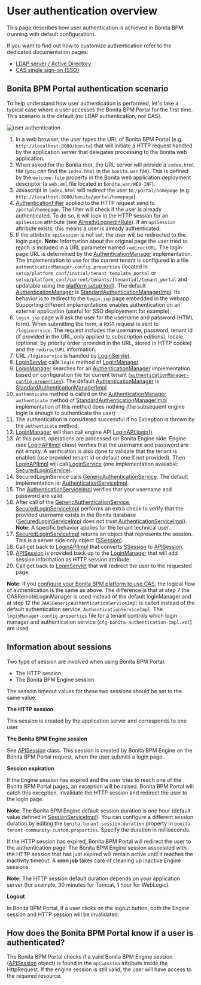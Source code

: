 # User authentication overview

This page describes how user authentication is achieved in Bonita BPM (running with default configuration). 

If you want to find out how to customize authentication refer to the dedicated documentation pages:

* [LDAP server / Active Directory](active-directory-or-ldap-authentication.md)
* [CAS single sign-on (SSO)](single-sign-on-with-cas.md)

## Bonita BPM Portal authentication scenario

To help understand how user authentication is performed, let's take a typical case where a user accesses the Bonita BPM Portal for the first time. This scenario is the default (no LDAP authentication, nor CAS).

![user authentication](images/images-6_0/user_auth_schema_70.png)

1. In a web browser, the user types the URL of Bonita BPM Portal
(e.g. `http://localhost:8080/bonita`) that will initiate a
HTTP request handled by the application server that delegates
processing to the Bonita web application.
2. When asked for the Bonita root, the URL server will 
provide a `index.html` file (you can find the `index.html`
in the `bonita.war` file). This is defined by the `welcome-file`
property in the Bonita web application deployment descriptor (a `web.xml`
file located in `bonita.war/WEB-INF`).
3. Javascript in `index.html` will redirect the user to `/portal/homepage`
(e.g. `http://localhost:8080/bonita/portal/homepage`).
4. [AuthenticationFilter](https://github.com/bonitasoft/bonita-web/blob/${varVersion}.0/server/src/main/java/org/bonitasoft/console/common/server/login/filter/AuthenticationFilter.java)
applied to the HTTP request send to `/portal/homepage`.
The filter will check if the user is already authenticated. To do so, it will look in the HTTP session for an `apiSession` attribute (see [AlreadyLoggedInRule](https://github.com/bonitasoft/bonita-web/blob/${varVersion}.0/server/src/main/java/org/bonitasoft/console/common/server/login/filter/AlreadyLoggedInRule.java)).
If an `apiSession` attribute exists, this means a user is already authenticated.
5. If the attribute `apiSession` is not set, the user will be redirected to the login page. 
**Note:** Information about the original page the user tried to reach is included in a URL parameter named `redirectURL`.
The login page URL is determined by the [AuthenticationManager](https://github.com/bonitasoft/bonita-web/blob/${varVersion}.0/common/src/main/java/org/bonitasoft/console/common/server/auth/AuthenticationManager.java)
implementation. The implementation to use for the current tenant is configured in a file `authenticationManager-config.properties`
(located in `setup/platform_conf/initial/tenant_template_portal` or `setup/platform_conf/current/tenants/[tenantid]/tenant_portal` and updatable using the [platform setup tool](BonitaBPM_platform_setup.md)).
The default [AuthenticationManager](https://github.com/bonitasoft/bonita-web/blob/${varVersion}.0/common/src/main/java/org/bonitasoft/console/common/server/auth/AuthenticationManager.java)
is [StandardAuthenticationManagerImpl](https://github.com/bonitasoft/bonita-web/blob/${varVersion}.0/server/src/main/java/org/bonitasoft/console/common/server/auth/impl/standard/StandardAuthenticationManagerImpl.java).
Its behavior is to redirect to the `login.jsp` page embedded in the webapp.
Supporting different implementations enables authentication on an external application (useful for SSO deployement for example).
6. `login.jsp` page will ask the user for the username
and password (HTML form). When submitting the form, a `POST`
request is sent to `/loginservice`. The request includes the
username, password, tenant id (if provided in the URL, only applied to
subscription editions), locale (optional, by priority order: provided
in the URL, stored in HTTP cookie) and the `redirectURL`
information.
7. URL `/loginservice` is handled by [LoginServlet](https://github.com/bonitasoft/bonita-web/blob/${varVersion}.0/server/src/main/java/org/bonitasoft/console/common/server/login/servlet/LoginServlet.java).
8. [LoginServlet](https://github.com/bonitasoft/bonita-web/blob/${varVersion}.0/server/src/main/java/org/bonitasoft/console/common/server/login/servlet/LoginServlet.java)
calls `login` method of [LoginManager](https://github.com/bonitasoft/bonita-web/blob/${varVersion}.0/server/src/main/java/org/bonitasoft/console/common/server/login/LoginManager.java)
9. [LoginManager](https://github.com/bonitasoft/bonita-web/blob/${varVersion}.0/common/src/main/java/org/bonitasoft/console/common/server/login/LoginManager.java)
searches for an [AuthenticationManager](https://github.com/bonitasoft/bonita-web/blob/${varVersion}.0/common/src/main/java/org/bonitasoft/console/common/server/auth/AuthenticationManager.java)
implementation based on configuration file for current tenant ([`authenticationManager-config.properties`](BonitaBPM_platform_setup.md)). The default [AuthenticationManager](https://github.com/bonitasoft/bonita-web/blob/${varVersion}.0/common/src/main/java/org/bonitasoft/console/common/server/auth/AuthenticationManager.java)
is [StandardAuthenticationManagerImpl](https://github.com/bonitasoft/bonita-web/blob/${varVersion}.0/server/src/main/java/org/bonitasoft/console/common/server/auth/impl/standard/StandardAuthenticationManagerImpl.java).
10. `authenticate` method is called on the [AuthenticationManager](https://github.com/bonitasoft/bonita-web/blob/${varVersion}.0/common/src/main/java/org/bonitasoft/console/common/server/auth/AuthenticationManager.java).
`authenticate` method of [StandardAuthenticationManagerImpl](https://github.com/bonitasoft/bonita-web/blob/${varVersion}.0/common/src/main/java/org/bonitasoft/console/common/server/auth/impl/standard/StandardAuthenticationManagerImpl.java)
implementation of this method does nothing (the subsequent engine login is enough to authenticate the user)
11. The authentication is considered successful if no Exception is thrown by the `authenticate` method.
12. [LoginManager](https://github.com/bonitasoft/bonita-web/blob/${varVersion}.0/server/src/main/java/org/bonitasoft/console/common/server/login/LoginManager.java)
will then call engine API [LoginAPI.login()](http://documentation.bonitasoft.com/javadoc/api/${varVersion}/org/bonitasoft/engine/api/LoginAPI.html#login(java.lang.String,%20java.lang.String))
13. At this point, operations are processed on Bonita Engine side. Engine (see [LoginAPIImpl](https://github.com/bonitasoft/bonita-engine/blob/${varVersion}.0/bpm/bonita-core/bonita-process-engine/src/main/java/org/bonitasoft/engine/api/impl/LoginAPIImpl.java)
class) verifies that the username and password are not empty. A verification is also done to validate that the tenant is enabled (use provided tenant id or default one if not provided). Then [LoginAPIImpl](https://github.com/bonitasoft/bonita-engine/blob/${varVersion}.0/bpm/bonita-core/bonita-process-engine/src/main/java/org/bonitasoft/engine/api/impl/LoginAPIImpl.java)
will call [LoginService](https://github.com/bonitasoft/bonita-engine/blob/${varVersion}.0/bpm/bonita-core/bonita-login/bonita-login-api/src/main/java/org/bonitasoft/engine/core/login/LoginService.java)
(one implementation available: [SecuredLoginService](https://github.com/bonitasoft/bonita-engine/blob/${varVersion}.0/bpm/bonita-core/bonita-login/bonita-login-api-impl/src/main/java/org/bonitasoft/engine/core/login/SecuredLoginServiceImpl.java)).
14. SecuredLoginService calls [GenericAuthenticationService](https://github.com/bonitasoft/bonita-engine/blob/${varVersion}.0/services/bonita-authentication/bonita-authentication-api/src/main/java/org/bonitasoft/engine/authentication/GenericAuthenticationService.java).
The default implementation is: [AuthenticationServiceImpl](https://github.com/bonitasoft/bonita-engine/blob/${varVersion}.0/services/bonita-authentication/bonita-authentication-api-impl/src/main/java/org/bonitasoft/engine/authentication/impl/AuthenticationServiceImpl.java).
15. The [AuthenticationServiceImpl](https://github.com/bonitasoft/bonita-engine/blob/${varVersion}.0/services/bonita-authentication/bonita-authentication-api-impl/src/main/java/org/bonitasoft/engine/authentication/impl/AuthenticationServiceImpl.java)
verifies that your username and password are valid.
16. After call of the [GenericAuthenticationService](https://github.com/bonitasoft/bonita-engine/blob/${varVersion}.0/services/bonita-authentication/bonita-authentication-api/src/main/java/org/bonitasoft/engine/authentication/GenericAuthenticationService.java),
[SecuredLoginServiceImpl](https://github.com/bonitasoft/bonita-engine/blob/${varVersion}.0/bpm/bonita-core/bonita-login/bonita-login-api-impl/src/main/java/org/bonitasoft/engine/core/login/SecuredLoginServiceImpl.java)
performs an extra check to verify that the provided username exists in the Bonita database ([SecuredLoginServiceImpl](https://github.com/bonitasoft/bonita-engine/blob/${varVersion}.0/bpm/bonita-core/bonita-login/bonita-login-api-impl/src/main/java/org/bonitasoft/engine/core/login/SecuredLoginServiceImpl.java)
does not trust [AuthenticationServiceImpl](https://github.com/bonitasoft/bonita-engine/blob/${varVersion}.0/services/bonita-authentication/bonita-authentication-api-impl/src/main/java/org/bonitasoft/engine/authentication/impl/AuthenticationServiceImpl.java)).
**Note:** A specific behavior applies for the tenant technical user.
17. [SecuredLoginServiceImpl](https://github.com/bonitasoft/bonita-engine/blob/${varVersion}.0/bpm/bonita-core/bonita-login/bonita-login-api-impl/src/main/java/org/bonitasoft/engine/core/login/SecuredLoginServiceImpl.java)
returns an object that represents the session. This is a server side only object ([SSession](https://github.com/bonitasoft/bonita-engine/blob/${varVersion}.0/services/bonita-session/bonita-session-api/src/main/java/org/bonitasoft/engine/session/model/SSession.java))
18. Call get back to [LoginAPIImpl](https://github.com/bonitasoft/bonita-engine/blob/${varVersion}.0/bpm/bonita-core/bonita-process-engine/src/main/java/org/bonitasoft/engine/api/impl/LoginAPIImpl.java)
that converts [SSession](https://github.com/bonitasoft/bonita-engine/blob/${varVersion}.0/services/bonita-session/bonita-session-api/src/main/java/org/bonitasoft/engine/session/model/SSession.java)
to [APISession](https://github.com/bonitasoft/bonita-engine/blob/${varVersion}.0/bpm/bonita-api/bonita-common-api/src/main/java/org/bonitasoft/engine/session/APISession.java).
19. [APISession](https://github.com/bonitasoft/bonita-engine/blob/${varVersion}.0/bpm/bonita-api/bonita-common-api/src/main/java/org/bonitasoft/engine/session/APISession.java)
is provided back up to the [LoginManager](https://github.com/bonitasoft/bonita-web/blob/${varVersion}.0/server/src/main/java/org/bonitasoft/console/common/server/login/LoginManager.java)
that will add session information as HTTP session attribute.
20. Call get back to [LoginServlet](https://github.com/bonitasoft/bonita-web/blob/${varVersion}.0/server/src/main/java/org/bonitasoft/console/common/server/login/servlet/LoginServlet.java)
that will redirect the user to the requested page.

**Note:** If you [configure your Bonita BPM platform to use CAS](single-sign-on-with-cas.md), the logical flow of authentication is the same as above. 
The difference is that at step 7 the CASRemoteLoginManager is used instead of the default loginManager and at step 12 the `JAASGenericAuthenticationServiceImpl` is called instead of the default authentication service, `AuthenticationServiceImpl`. 
The `loginManager-config.properties` file for a tenant controls which login manager and authentication service (`cfg-bonita-authentication-impl.xml`) are used.

## Information about sessions

Two type of session are involved when using Bonita BPM Portal: 

* The HTTP session
* The Bonita BPM Engine session

The sessoin timeout values for these two sessions should be set to the same value.

**The HTTP session.**

This session is created by the application server
and corresponds to one user.

**The Bonita BPM Engine session** 

See [APISession](https://github.com/bonitasoft/bonita-engine/blob/${varVersion}.0/bpm/bonita-api/bonita-common-api/src/main/java/org/bonitasoft/engine/session/APISession.java)
class. This session is created by Bonita BPM Engine on the Bonita BPM Portal request, when the user submits a login page.

**Session expiration** 

If the Engine session has expired and the user tries to reach one of the Bonita BPM Portal pages,
an exception will be raised. Bonita BPM Portal will catch this exception,
invalidate the HTTP session and redirect the user to the login page.

**Note:** The Bonita BPM Engine default session duration is one hour (default value
defined in [SessionServiceImpl](https://github.com/bonitasoft/bonita-engine/blob/${varVersion}.0/services/bonita-session/bonita-session-impl/src/main/java/org/bonitasoft/engine/session/impl/SessionServiceImpl.java)). 
You can configure a different session duration by editing the `bonita.tenant.session.duration` property in `bonita-tenant-community-custom.properties`. Specify the duration in milliseconds.

If the HTTP session has expired, Bonita BPM Portal will redirect the user to the
authentication page. The Bonita BPM Engine session associated with the HTTP
session that has just expired will remain active until it reaches the
inactivity timeout. A **cron job** takes care of cleaning up inactive
Engine sessions. 

**Note:** The HTTP session default duration depends on your application server (for example, 30 minutes for Tomcat, 1 hour for WebLogic).

**Logout** 

In Bonita BPM Portal, if a user clicks on the logout button, both the
Engine session and HTTP session will be invalidated.

## How does the Bonita BPM Portal know if a user is authenticated?

The Bonita BPM Portal checks if a valid Bonita BPM Engine session ([APISession](https://github.com/bonitasoft/bonita-engine/blob/${varVersion}.0/bpm/bonita-api/bonita-common-api/src/main/java/org/bonitasoft/engine/session/APISession.java)
object) is found in the
`apiSession`
attribute inside the HttpRequest. If the engine session is still valid, the user will have access to the required resource.
